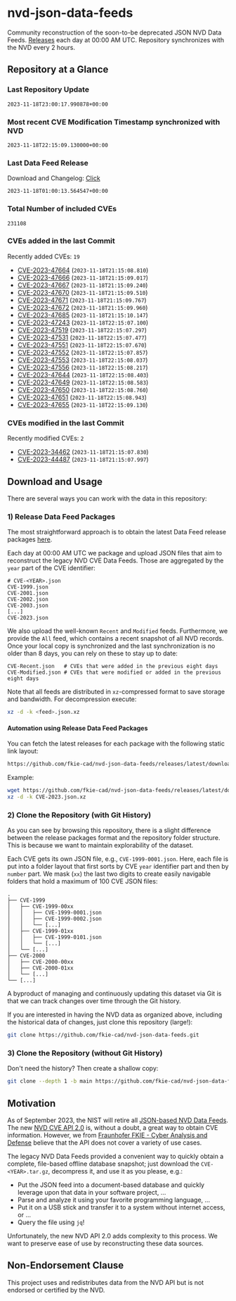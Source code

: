 # nvd-json-data-feeds

Community reconstruction of the soon-to-be deprecated JSON NVD Data Feeds. 
[Releases](https://github.com/fkie-cad/nvd-json-data-feeds/releases/latest) each day at 00:00 AM UTC.
Repository synchronizes with the NVD every 2 hours.

## Repository at a Glance

### Last Repository Update

```plain
2023-11-18T23:00:17.990878+00:00
```

### Most recent CVE Modification Timestamp synchronized with NVD

```plain
2023-11-18T22:15:09.130000+00:00
```

### Last Data Feed Release

Download and Changelog: [Click](https://github.com/fkie-cad/nvd-json-data-feeds/releases/latest)

```plain
2023-11-18T01:00:13.564547+00:00
```

### Total Number of included CVEs

```plain
231108
```

### CVEs added in the last Commit

Recently added CVEs: `19`

* [CVE-2023-47664](CVE-2023/CVE-2023-476xx/CVE-2023-47664.json) (`2023-11-18T21:15:08.810`)
* [CVE-2023-47666](CVE-2023/CVE-2023-476xx/CVE-2023-47666.json) (`2023-11-18T21:15:09.017`)
* [CVE-2023-47667](CVE-2023/CVE-2023-476xx/CVE-2023-47667.json) (`2023-11-18T21:15:09.240`)
* [CVE-2023-47670](CVE-2023/CVE-2023-476xx/CVE-2023-47670.json) (`2023-11-18T21:15:09.510`)
* [CVE-2023-47671](CVE-2023/CVE-2023-476xx/CVE-2023-47671.json) (`2023-11-18T21:15:09.767`)
* [CVE-2023-47672](CVE-2023/CVE-2023-476xx/CVE-2023-47672.json) (`2023-11-18T21:15:09.960`)
* [CVE-2023-47685](CVE-2023/CVE-2023-476xx/CVE-2023-47685.json) (`2023-11-18T21:15:10.147`)
* [CVE-2023-47243](CVE-2023/CVE-2023-472xx/CVE-2023-47243.json) (`2023-11-18T22:15:07.100`)
* [CVE-2023-47519](CVE-2023/CVE-2023-475xx/CVE-2023-47519.json) (`2023-11-18T22:15:07.297`)
* [CVE-2023-47531](CVE-2023/CVE-2023-475xx/CVE-2023-47531.json) (`2023-11-18T22:15:07.477`)
* [CVE-2023-47551](CVE-2023/CVE-2023-475xx/CVE-2023-47551.json) (`2023-11-18T22:15:07.670`)
* [CVE-2023-47552](CVE-2023/CVE-2023-475xx/CVE-2023-47552.json) (`2023-11-18T22:15:07.857`)
* [CVE-2023-47553](CVE-2023/CVE-2023-475xx/CVE-2023-47553.json) (`2023-11-18T22:15:08.037`)
* [CVE-2023-47556](CVE-2023/CVE-2023-475xx/CVE-2023-47556.json) (`2023-11-18T22:15:08.217`)
* [CVE-2023-47644](CVE-2023/CVE-2023-476xx/CVE-2023-47644.json) (`2023-11-18T22:15:08.403`)
* [CVE-2023-47649](CVE-2023/CVE-2023-476xx/CVE-2023-47649.json) (`2023-11-18T22:15:08.583`)
* [CVE-2023-47650](CVE-2023/CVE-2023-476xx/CVE-2023-47650.json) (`2023-11-18T22:15:08.760`)
* [CVE-2023-47651](CVE-2023/CVE-2023-476xx/CVE-2023-47651.json) (`2023-11-18T22:15:08.943`)
* [CVE-2023-47655](CVE-2023/CVE-2023-476xx/CVE-2023-47655.json) (`2023-11-18T22:15:09.130`)


### CVEs modified in the last Commit

Recently modified CVEs: `2`

* [CVE-2023-34462](CVE-2023/CVE-2023-344xx/CVE-2023-34462.json) (`2023-11-18T21:15:07.830`)
* [CVE-2023-44487](CVE-2023/CVE-2023-444xx/CVE-2023-44487.json) (`2023-11-18T21:15:07.997`)


## Download and Usage

There are several ways you can work with the data in this repository:

### 1) Release Data Feed Packages

The most straightforward approach is to obtain the latest Data Feed release packages [here](https://github.com/fkie-cad/nvd-json-data-feeds/releases/latest).

Each day at 00:00 AM UTC we package and upload JSON files that aim to reconstruct the legacy NVD CVE Data Feeds.
Those are aggregated by the `year` part of the CVE identifier:

```
# CVE-<YEAR>.json
CVE-1999.json
CVE-2001.json
CVE-2002.json
CVE-2003.json
[...]
CVE-2023.json
```

We also upload the well-known `Recent` and `Modified` feeds.
Furthermore, we provide the `All` feed, which contains a recent snapshot of all NVD records.
Once your local copy is synchronized and the last synchronization is no older than 8 days, you can rely on these to stay up to date:

```plain
CVE-Recent.json   # CVEs that were added in the previous eight days
CVE-Modified.json # CVEs that were modified or added in the previous eight days
```

Note that all feeds are distributed in `xz`-compressed format to save storage and bandwidth.
For decompression execute:

```sh
xz -d -k <feed>.json.xz
```


#### Automation using Release Data Feed Packages

You can fetch the latest releases for each package with the following static link layout:

```sh
https://github.com/fkie-cad/nvd-json-data-feeds/releases/latest/download/CVE-<YEAR>.json.xz
```

Example:

```sh
wget https://github.com/fkie-cad/nvd-json-data-feeds/releases/latest/download/CVE-2023.json.xz
xz -d -k CVE-2023.json.xz
```

### 2) Clone the Repository (with Git History)

As you can see by browsing this repository, there is a slight difference between the release packages format and the repository folder structure.
This is because we want to maintain explorability of the dataset.

Each CVE gets its own JSON file, e.g., `CVE-1999-0001.json`.
Here, each file is put into a folder layout that first sorts by CVE `year` identifier part and then by `number` part.
We mask (`xx`) the last two digits to create easily navigable folders that hold a maximum of 100 CVE JSON files:

```plain
.
├── CVE-1999
│   ├── CVE-1999-00xx
│   │   ├── CVE-1999-0001.json
│   │   ├── CVE-1999-0002.json
│   │   └── [...]
│   ├── CVE-1999-01xx
│   │   ├── CVE-1999-0101.json
│   │   └── [...]
│   └── [...]
├── CVE-2000
│   ├── CVE-2000-00xx
│   ├── CVE-2000-01xx
│   └── [...]
└── [...]
```

A byproduct of managing and continuously updating this dataset via Git is that we can track changes over time through the Git history.

If you are interested in having the NVD data as organized above, including the historical data of changes, just clone this repository (large!):

```sh
git clone https://github.com/fkie-cad/nvd-json-data-feeds.git
```

### 3) Clone the Repository (without Git History)

Don't need the history? Then create a shallow copy:

```sh
git clone --depth 1 -b main https://github.com/fkie-cad/nvd-json-data-feeds.git
```

## Motivation

As of September 2023, the NIST will retire all [JSON-based NVD Data Feeds](https://nvd.nist.gov/vuln/data-feeds#divRetirementBanner-1).
The new [NVD CVE API 2.0](https://nvd.nist.gov/developers/vulnerabilities) is, without a doubt, a great way to obtain CVE information.
However, we from [Fraunhofer FKIE - Cyber Analysis and Defense](https://www.fkie.fraunhofer.de/en/departments/cad.html) believe that the API does not cover a variety of use cases.

The legacy NVD Data Feeds provided a convenient way to quickly obtain a complete, file-based offline database snapshot; just download the `CVE-<YEAR>.tar.gz`, decompress it, and use it as you please, e.g.:

* Put the JSON feed into a document-based database and quickly leverage upon that data in your software project, ...
* Parse and analyze it using your favorite programming language, ...
* Put it on a USB stick and transfer it to a system without internet access, or ...
* Query the file using `jq`!

Unfortunately, the new NVD API 2.0 adds complexity to this process.
We want to preserve ease of use by reconstructing these data sources.

## Non-Endorsement Clause

This project uses and redistributes data from the NVD API but is not endorsed or certified by the NVD.